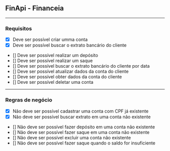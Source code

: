 ## FinApi - Financeia

---

### Requisitos

-   [x] Deve ser possível criar umma conta
-   [x] Deve ser possível buscar o extrato bancário do cliente
-   [] Deve ser possível realizar um depósito
-   [] Deve ser possível realizar um saque
-   [] Deve ser possível buscar o extrato bancário do cliente por data
-   [] Deve ser possível atualizar dados da conta do cliente
-   [] Deve ser possível obter dados da conta do cliente
-   [] Deve ser possível deletar uma conta

---

### Regras de negócio

-   [x] Não deve ser possível cadastrar uma conta com CPF já existente
-   [x] Não deve ser possível buscar extrato em uma conta não existente
-   [] Não deve ser possível fazer depósito em uma conta não existente
-   [] Não deve ser possível fazer saque em uma conta não existente
-   [] Não deve ser possível excluir uma conta não existente
-   [] Não deve ser possível fazer saque quando o saldo for insuficiente
